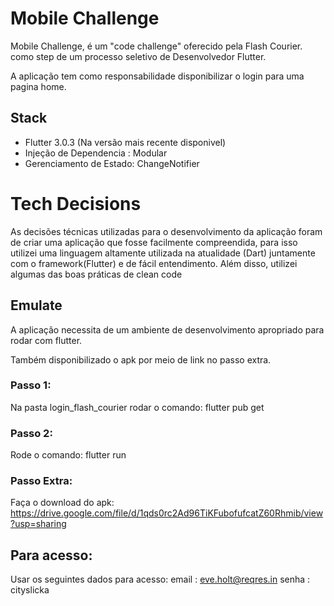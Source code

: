 # Mobile Challenge

Mobile Challenge, é um "code challenge" oferecido pela Flash Courier. como step de um processo seletivo de Desenvolvedor Flutter.

A aplicação tem como responsabilidade disponibilizar o login para uma pagina home.

## Stack

- Flutter 3.0.3 (Na versão mais recente disponivel) 
- Injeção de Dependencia : Modular
- Gerenciamento de Estado: ChangeNotifier

# Tech Decisions

As decisões técnicas utilizadas para o desenvolvimento da aplicação foram de criar uma aplicação que fosse facilmente compreendida, para isso utilizei uma linguagem altamente utilizada na atualidade (Dart) juntamente com o framework(Flutter) e de fácil entendimento. Além disso, utilizei algumas das boas práticas de clean code

## Emulate

A aplicação necessita de um ambiente de desenvolvimento apropriado para rodar com flutter.

Também disponibilizado o apk por meio de link no passo extra.

### Passo 1:

Na pasta login_flash_courier rodar o comando:
flutter pub get

### Passo 2:
Rode o comando:
flutter run

### Passo Extra:
Faça o download do apk:
https://drive.google.com/file/d/1qds0rc2Ad96TiKFubofufcatZ60Rhmib/view?usp=sharing

## Para acesso:
Usar os seguintes dados para acesso:
email : eve.holt@reqres.in
senha : cityslicka